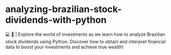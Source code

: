 # analyzing-brazilian-stock-dividends-with-python
💻 🐍 | Explore the world of investments as we learn how to analyze Brazilian stock dividends using Python. Discover how to obtain and interpret financial data to boost your investments and achieve true wealth!
